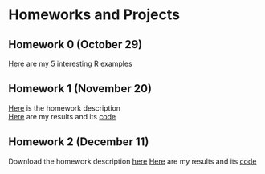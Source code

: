 # Homeworks and Projects

## Homework 0 (October 29)

[Here](files/example_homework_0.html) are my 5 interesting R examples

## Homework 1 (November 20)

[Here](files/HW1/IE582_Fall20_Homework1.pdf) is the homework description \
[Here](files/HW1/582HW1_alltasks.html) are my results and its [code](files/HW1/582HW1alltasks.ipynb)

## Homework 2 (December 11)
Download the homework description [here](files/HW2/IE582_Fall20_Homework2.pdf)
[Here](files/HW2/582_HW2_Ersoy.html) are my results and its [code](files/HW1582_HW2_Ersoy.ipynb)

